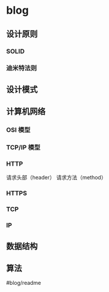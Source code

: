 # blog
## 设计原则

### SOLID

### 迪米特法则

## 设计模式
## 计算机网络
### OSI 模型

### TCP/IP 模型

### HTTP
请求头部（header）
请求方法（method）

### HTTPS

### TCP

### IP

## 数据结构

## 算法

#blog/readme
